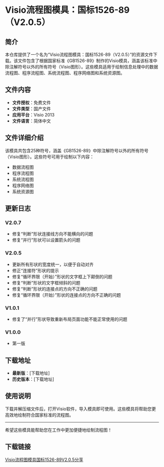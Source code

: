 # Visio流程图模具：国标1526-89（V2.0.5）

## 简介

本仓库提供了一个名为“Visio流程图模具：国标1526-89（V2.0.5）”的资源文件下载。该文件包含了根据国家标准《GB1526-89》制作的Visio模具，涵盖该标准中除注解符号以外的所有符号（Visio图形）。这些模具适用于绘制信息处理中的数据流程图、程序流程图、系统流程图、程序网络图和系统资源图。

## 文件内容

- **文件授权**：免费文件
- **文件类型**：国产文件
- **应用平台**：Visio 2013
- **文件语言**：简体中文

## 文件详细介绍

该模具共包含25种符号，涵盖《GB1526-89》中除注解符号以外的所有符号（Visio图形）。这些符号可用于绘制以下内容：

- 数据流程图
- 程序流程图
- 系统流程图
- 程序网络图
- 系统资源图

## 更新日志

### V2.0.7
- 修复“判断”形状连接线方向不能横向的问题
- 修复“并行”形状可以设置箭头的问题

### V2.0.5
- 更新所有形状的宽度统一，以便于自动对齐
- 修正“连接符”形状的提示
- 修复“循环界限（开始）”形状的文字框上下颠倒的问题
- 修复“判断”形状的文字框倾斜的问题
- 修复“判断”形状的连接点的方向不正确的问题
- 修复“循环界限（开始）”形状的连接点的方向不正确的问题

### V1.0.1
- 修复了“并行”形状导致重新布局页面功能不能正常使用的问题

### V1.0.0
- 第一版

## 下载地址

- **最新版**：[下载地址]
- **历史版本**：[下载地址]

## 使用说明

下载并解压缩文件后，打开Visio软件，导入模具即可使用。这些模具将帮助您更高效地绘制符合国家标准的流程图。

---

希望这些模具能帮助您在工作中更加便捷地绘制流程图！

## 下载链接

[Visio流程图模具国标1526-89V2.0.5分享](https://pan.quark.cn/s/1f610415e30e)